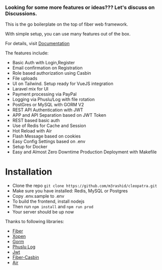 ### Looking for some more features or ideas??? Let's discuss on Discussions.

This is the go boilerplate on the top of fiber web framework.

With simple setup, you can use many features out of the box.

For details, visit [Documentation](https://sujit-baniya.gitbook.io/fiber-boilerplate/)

The features include:

- Basic Auth with Login,Register
- Email confirmation on Registration
- Role based authorization using Casbin
- File uploads
- UI on Tailwind. Setup ready for VueJS integration
- Laravel mix for UI
- Payment processing via PayPal
- Logging via Phuslu/Log with file rotation
- PostGres or MySQL with GORM V2
- REST API Authentication with JWT
- APP and API Separation based on JWT Token
- REST based basic auth
- Use of Redis for Cache and Session
- Hot Reload with Air
- Flash Message based on cookies
- Easy Config Settings based on .env
- Setup for Docker
- Easy and Almost Zero Downtime Production Deployment with Makefile

# Installation

- Clone the repo `git clone https://github.com/m3rashid/cleopatra.git`
- Make sure you have installed: Redis, MySQL or Postgres
- Copy .env.sample to .env
- To build the frontend, install nodejs
- Then run `npm install` and `npm run prod`
- Your server should be up now

Thanks to following libraries:

- [Fiber](https://github.com/gofiber/fiber/v2)
- [Xopen](https://github.com/brentp/xopen)
- [Gorm](https://github.com/go-gorm/gorm)
- [Phuslu Log](https://github.com/phuslu/log)
- [Jwt](github.com/form3tech-oss/jwt-go)
- [Fiber-Casbin](https://github.com/arsmn/fiber-casbin)
- [Air](https://github.com/cosmtrek/air)
